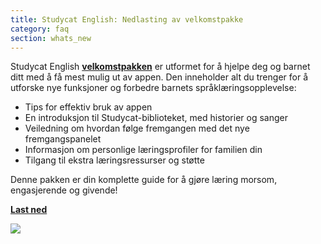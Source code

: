 ```yaml
---
title: Studycat English: Nedlasting av velkomstpakke
category: faq
section: whats_new
---
```

Studycat English **[velkomstpakken](https://res.cloudinary.com/dam8jh3m8/image/upload/v1731059311/docs/studycat-English-welcome-pack-en.pdf)** er utformet for å hjelpe deg og barnet ditt med å få mest mulig ut av appen. Den inneholder alt du trenger for å utforske nye funksjoner og forbedre barnets språklæringsopplevelse:


* Tips for effektiv bruk av appen
* En introduksjon til Studycat-biblioteket, med historier og sanger
* Veiledning om hvordan følge fremgangen med det nye fremgangspanelet
* Informasjon om personlige læringsprofiler for familien din
* Tilgang til ekstra læringsressurser og støtte


Denne pakken er din komplette guide for å gjøre læring morsom, engasjerende og givende!


  
**[Last ned](https://res.cloudinary.com/dam8jh3m8/image/upload/v1731059311/docs/studycat-English-welcome-pack-en.pdf)**


![](https://help.studycat.com/hc/article_attachments/40379484098969)